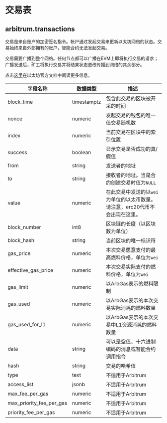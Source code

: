 # 交易表

## arbitrum.transactions

交易是来自账户的加密签名指令。帐户通过发起交易来更新以太坊网络的状态。交易始终来自外部拥有的账户，智能合约无法发起交易。

交易需要广播到整个网络。任何节点都可以广播在EVM上即将执行交易的请求；广播发送后，矿工将执行交易并将结果状态更改传播到网络的其余部分。

点击[这里](https://ethereum.org/en/developers/docs/transactions)在以太坊官方文档中阅读更多信息。

| **字段名称**              | **数据类型** | **描述**                                                                                  |
| ---------------------------- | ------------ | ------------------------------------------------------------------------------------------------ |
| block\_time                  | timestamptz  | 包含此交易的区块被开采的时间                                                                                                                                       |
| nonce                        | numeric      | 发起交易的钱包的唯一值交易随机数                                                                                                                                                           |
| index                        | numeric      | 当前交易在区块中的索引位置                                                                                                                                                           |
| success                      | boolean      | 显示交易是否成功的真/假值                                                                                                                                             |
| from                         | string       | 发送者的地址                                                                                                                                                                                  |
| to                           | string       | 接收者的地址。当是合约创建交易时值为`NULL`                                                                                                                                 |
| value                        | numeric      | 在此交易中发送的以`wei`为单位的以太币数量。请注意，erc20代币不会出现在这里。                                                                                                       |
| block\_number                | int8         | 区块链的长度（以区块数为单位）                                                                                                                                                                 |
| block\_hash                  | string       | 当前区块的唯一标识符                                                                                                                                                                     |
| gas\_price                   | numeric      | 本次交易愿意支付的最高燃料价格，单位为`wei`                                  |
| effective\_gas\_price        | numeric      | 本次交易实际支付的燃料价格，单位为`wei`                                                       |
| gas\_limit                   | numeric      | 以ArbGas表示的燃料限制                                                                          |
| gas\_used                    | numeric      | 以ArbGas表示的本次交易实际消耗的燃料数量                                                    |
| gas\_used\_for\_l1           | numeric      | 以ArbGas表示的本次交易中L1资源消耗的燃料数量                         |
| data                         | string       | 可以是空值、十六进制编码的消息或智能合约调用指令             |
| hash                         | string       | 交易的哈希值                                                                      |
| type                         | text         | 不适用于Arbitrum                                                                      |
| access\_list                 | jsonb        | 不适用于Arbitrum                                                                      |
| max\_fee\_per\_gas           | numeric      | 不适用于Arbitrum                                                                      |
| max\_priority\_fee\_per\_gas | numeric      | 不适用于Arbitrum                                                                      |
| priority\_fee\_per\_gas      | numeric      | 不适用于Arbitrum                                                                      |
